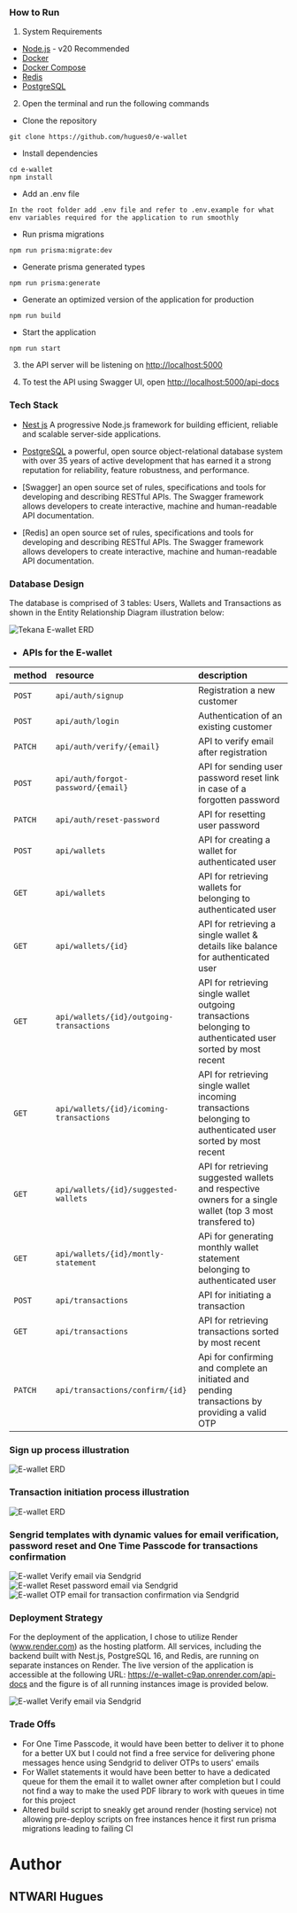 
### How to Run

1. System Requirements 

- [Node.js](https://nodejs.org/en/) - v20 Recommended
- [Docker](https://docs.docker.com/install/) 
- [Docker Compose](https://docs.docker.com/compose/install/) 
- [Redis](https://redis.io/docs/latest/operate/oss_and_stack/install/install-redis/) 
- [PostgreSQL](https://www.postgresql.org/) 

2. Open the terminal and run the following commands 

- Clone the repository

```
git clone https://github.com/hugues0/e-wallet
```

- Install dependencies

```
cd e-wallet
npm install
```

- Add an .env file

```
In the root folder add .env file and refer to .env.example for what env variables required for the application to run smoothly
```

- Run prisma migrations

```
npm run prisma:migrate:dev
```

- Generate prisma generated types

```
npm run prisma:generate
```

-  Generate an optimized version of the  application for production 

```
npm run build
```

-  Start the application 

```
npm run start
```

3. the API server will be listening on [http://localhost:5000](http://localhost:5000)

4. To test the API using Swagger UI, open [http://localhost:5000/api-docs](http://localhost:5000/api-docs)


### Tech Stack 

  - [Nest js](https://nestjs.com/) A progressive Node.js framework for building efficient, reliable and scalable server-side applications.

  - [PostgreSQL](https://www.postgresql.org/) a powerful, open source object-relational database system with over 35 years of active development that has earned it a strong reputation for reliability, feature robustness, and performance.
 
  - [Swagger] an open source set of rules, specifications and tools for developing and describing RESTful APIs. The Swagger framework allows developers to create interactive, machine and human-readable API documentation.

   - [Redis] an open source set of rules, specifications and tools for developing and describing RESTful APIs. The Swagger framework allows developers to create interactive, machine and human-readable API documentation.


### Database Design

The database is comprised of 3 tables: Users, Wallets and Transactions as shown in the Entity Relationship Diagram illustration below:

 ![Tekana E-wallet ERD](./images/erd.png)

- ### APIs for the E-wallet

   

| method             | resource         | description                                                                                    |
|:-------------------|:-----------------|:-----------------------------------------------------------------------------------------------|
| `POST`             | `api/auth/signup`         | Registration a new customer                                      |
| `POST`             | `api/auth/login`     | Authentication of an existing customer                   |
| `PATCH`             | `api/auth/verify/{email}`     | API to verify email after registration                   |
| `POST`             | `api/auth/forgot-password/{email}`     | API for sending user password reset link in case of a forgotten password                   |
| `PATCH`             | `api/auth/reset-password`     | API for resetting user password              |
| `POST`             | `api/wallets`     | API for creating a wallet for authenticated user             |
| `GET`             | `api/wallets`     | API for retrieving wallets for belonging to authenticated user             |
| `GET`             | `api/wallets/{id}`     | API for retrieving a single wallet & details like balance for authenticated user             |
| `GET`             | `api/wallets/{id}/outgoing-transactions`     | API for retrieving single wallet outgoing transactions belonging to authenticated user sorted by most recent           |
| `GET`             | `api/wallets/{id}/icoming-transactions`     | API for retrieving single wallet incoming transactions belonging to authenticated user  sorted by most recent           |
| `GET`             | `api/wallets/{id}/suggested-wallets`     | API for retrieving suggested wallets and respective owners for a single wallet (top 3 most transfered to)             |
| `GET`             | `api/wallets/{id}/montly-statement`     | APi for generating monthly wallet statement belonging to authenticated user             |
| `POST`             | `api/transactions`     | API for initiating a transaction             |
| `GET`             | `api/transactions`     | API for retrieving transactions sorted by most recent             |
| `PATCH`             | `api/transactions/confirm/{id}`     | Api for confirming and complete an initiated and pending transactions by providing a valid OTP             |


### Sign up process illustration

 ![E-wallet ERD](./images/signup.png)

### Transaction initiation process illustration

 ![E-wallet ERD](./images/transaction.png)

### Sengrid templates with dynamic values for email verification, password reset and One Time Passcode for transactions confirmation

 ![E-wallet Verify email via Sendgrid](./images/verify.png)
 ![E-wallet Reset password email via Sendgrid](./images/reset.png)
 ![E-wallet OTP email for transaction confirmation via Sendgrid](./images/otp.png)

### Deployment Strategy

For the deployment of the application, I chose to utilize Render (www.render.com) as the hosting platform. All services, including the backend built with Nest.js, PostgreSQL 16, and Redis,
are running on separate instances on Render. The live version of the application is accessible at the following URL: https://e-wallet-c9ap.onrender.com/api-docs and the figure is of all running 
instances image is provided below.

 ![E-wallet Verify email via Sendgrid](./images/instances.png)

### Trade Offs

  - For One Time Passcode, it would have been better to deliver it to phone for a better UX but I could not find a free service for delivering phone messages hence using Sendgrid to deliver OTPs to users' emails
  - For Wallet statements it would have been better to have a dedicated queue for them the email it to wallet owner after completion but I could not find a way to make the used PDF library to work with queues in time for this project
  - Altered build script to sneakly get around render (hosting service) not allowing pre-deploy scripts on free instances hence it first run prisma migrations leading to failing CI 

  
# **Author**

## **NTWARI Hugues**

